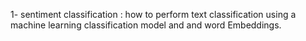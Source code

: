 1- sentiment classification : how to perform text classification using a machine learning classification model and and word
Embeddings.
